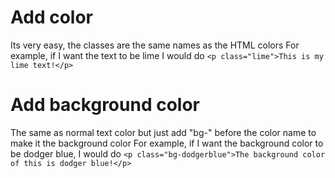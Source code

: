 # Add color
Its very easy, the classes are the same names as the HTML colors
For example, if I want the text to be lime I would do
```<p class="lime">This is my lime text!</p>```

# Add background color
The same as normal text color but just add "bg-" before the color name to make it the background color
For example, if I want the background color to be dodger blue, I would do
```<p class="bg-dodgerblue">The background color of this is dodger blue!</p>```
